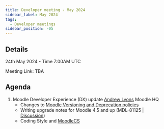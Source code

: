 ```yaml
---
title: Developer meeting - May 2024
sidebar_label: May 2024
tags:
  - Developer meetings
sidebar_position: -05
---
```


## Details

24th May 2024 - Time 7:00AM UTC

Meeting Link: TBA

## Agenda

1. Moodle Developer Experience (DX) update
    [Andrew Lyons](https://moodle.org/user/profile.php?id=268794) Moodle HQ
    - Changes to [Moodle Versioning and Deprecation policies](https://moodle.org/mod/forum/discuss.php?d=457946)
    - Writing upgrade notes for Moodle 4.5 and up (MDL-81125 | [Discussion](https://moodle.org/mod/forum/discuss.php?d=457756))
    - Coding Style and [MoodleCS](../../../development/tools/phpcs.md)

